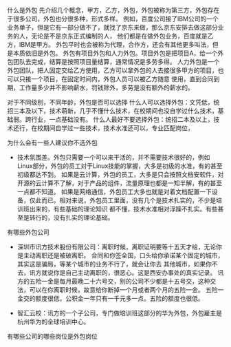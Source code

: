 什么是外包
先介绍几个概念，甲方，乙方，外包，外包被称为第三方，外包存在于很多公司，外包也分很多种，形式多样。
例如，百度公司接了IBM公司的一个业务单子，但是它有一部分做不了，就找了京东来做，那么京东安排去做这部分业务的人，无论是不是京东正式编制的人，
他们都是在做外包业务，百度就是乙方，IBM是甲方。
外包平时也会被称为代理，合作方，还会有其他更多叫法，但是本质依旧是外包。
外包有项目外包和人力外包。项目外包是把项目A，给一个外包团队去完成，结算是按照项目量结算，通常情况是多劳多得。
人力外包是一个外包团队，把人固定交给乙方使用，乙方可以拿外包的人去接很多甲方的项目，也可以只接一个项目，在固定时间内，外包人员可以被乙方随意
使用，直到合同到期，工作量多少并不影响薪水，罚钱除外，多劳是没有额外的薪水的。

对于不同级别，不同年龄，外包是否可以选择
什么人可以选择外包：文凭低，统招三本及以下，技术萌新，几乎不懂什么技术，在校期间也没自学过什么技术，基础弱。跨行业，一点基础没有。
什么人最好不要选择外包：统招二本及以上，技术还行，在校期间自学过一些技术，技术水准还可以，专业匹配岗位，


为什么会有一些人建议你不选外包
- 技术氛围差。外包只需要一个可以来干活的，并不需要技术很好的，例如Linux部分，外包的员工对于Linux技能的掌握，大多是初级的水准，有的甚至初级都达不到。
如果是云计算，外包的员工，大多是只会按照文档安软件，对开源的云计算不了解，对于产品的组件，流量原理也都是一知半解，有的甚至一点都不知道。
如果是网络通信，外包员工大多也就是对着文档配置一下设备，仅此而已。相对来说，外包员工里面，没有几个是技术扎实的，不少是培训班出来的，有些基础的理论知识
都不懂，技术水准相对浮躁不扎实。有些甚至是转行的，没有扎实的理论基础。



有哪些外包公司
- 深圳市讯方技术股份有限公司：离职时候，离职证明要等十五天才给，无论你是主动离职还是被破离职。
合同和你签全国，口头给你承诺某个固定的城市，其实这是骗局，等某个城市的业务不行了，就会让你去
其他城市，如果你不去，讯方就说你是自己主动离职的，很恶心。这是西安办事处的真实记录。
讯方的五险一金是每月最晚二十六号交，别的公司不少都是十五号交，这种交法，可以在你离职时候，故意给你断掉一个月或者两个月的五险一金。
五险一金交的额度很低，公积金一年只有一千元多一点。五险的额度也很低。

- 智汇云校：讯方的一个子公司，专门做培训班这部分的华为外包，外包雇主是杭州华为的全球培训中心。



有哪些公司的哪些岗位是外包岗位

